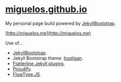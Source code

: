 # [miguelos.github.io](https://github.com/Miguelos/miguelos.github.io)

My personal page build powered by [JekyllBootstrap](https://github.com/plusjade/jekyll-bootstrap).

[http://miguelos.me](http://miguelos.me)

Use of...
* [JekyllBootstrap](https://github.com/plusjade/jekyll-bootstrap).
* Jekyll Bootstrap theme: [hooligan](https://github.com/dhulihan/hooligan).
* [Flatterline Jekyll plugins](https://github.com/flatterline/jekyll-plugins).
* [Proudify](https://github.com/icebreaker/proudify).
* [FlowType.JS](https://github.com/simplefocus/FlowType.JS).
